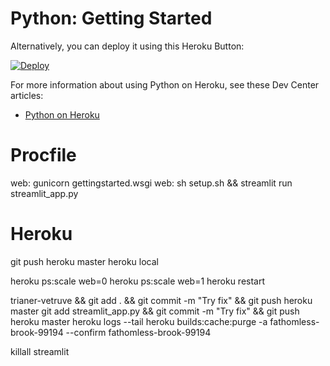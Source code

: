 # Python: Getting Started

Alternatively, you can deploy it using this Heroku Button:

[![Deploy](https://www.herokucdn.com/deploy/button.svg)](https://heroku.com/deploy)

For more information about using Python on Heroku, see these Dev Center articles:

- [Python on Heroku](https://devcenter.heroku.com/categories/python)

# Procfile
web: gunicorn gettingstarted.wsgi
web: sh setup.sh && streamlit run streamlit_app.py

# Heroku
git push heroku master
heroku local

heroku ps:scale web=0
heroku ps:scale web=1
heroku restart

trianer-vetruve && git add . && git commit -m "Try fix" && git push heroku master
git add streamlit_app.py && git commit -m "Try fix" && git push heroku master
heroku logs --tail
heroku builds:cache:purge -a fathomless-brook-99194  --confirm fathomless-brook-99194



killall streamlit
